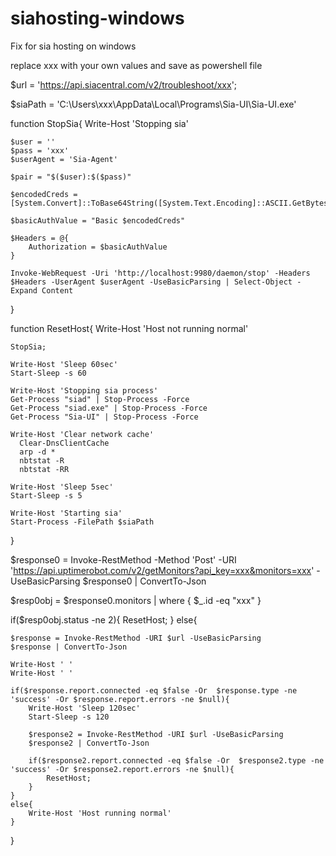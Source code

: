 # siahosting-windows
Fix for sia hosting on windows

replace xxx with your own values and save as powershell file

$url = 'https://api.siacentral.com/v2/troubleshoot/xxx';

$siaPath = 'C:\Users\xxx\AppData\Local\Programs\Sia-UI\Sia-UI.exe'

function StopSia{
    Write-Host 'Stopping sia'

    $user = ''
    $pass = 'xxx'
    $userAgent = 'Sia-Agent'

    $pair = "$($user):$($pass)"

    $encodedCreds = [System.Convert]::ToBase64String([System.Text.Encoding]::ASCII.GetBytes($pair))

    $basicAuthValue = "Basic $encodedCreds"

    $Headers = @{
        Authorization = $basicAuthValue
    }

    Invoke-WebRequest -Uri 'http://localhost:9980/daemon/stop' -Headers $Headers -UserAgent $userAgent -UseBasicParsing | Select-Object -Expand Content
}

function ResetHost{
    Write-Host 'Host not running normal'

    StopSia;

    Write-Host 'Sleep 60sec'
    Start-Sleep -s 60

    Write-Host 'Stopping sia process'
    Get-Process "siad" | Stop-Process -Force
    Get-Process "siad.exe" | Stop-Process -Force
    Get-Process "Sia-UI" | Stop-Process -Force

    Write-Host 'Clear network cache'
	  Clear-DnsClientCache
	  arp -d *
	  nbtstat -R
	  nbtstat -RR

    Write-Host 'Sleep 5sec'
    Start-Sleep -s 5

    Write-Host 'Starting sia'
    Start-Process -FilePath $siaPath
}

$response0 = Invoke-RestMethod -Method 'Post' -URI 'https://api.uptimerobot.com/v2/getMonitors?api_key=xxx&monitors=xxx' -UseBasicParsing
$response0 | ConvertTo-Json

$resp0obj = $response0.monitors | where { $_.id -eq "xxx" }

if($resp0obj.status -ne 2){
    ResetHost;
}
else{

    $response = Invoke-RestMethod -URI $url -UseBasicParsing
    $response | ConvertTo-Json

    Write-Host ' '
    Write-Host ' '

    if($response.report.connected -eq $false -Or  $response.type -ne 'success' -Or $response.report.errors -ne $null){
        Write-Host 'Sleep 120sec'
        Start-Sleep -s 120

        $response2 = Invoke-RestMethod -URI $url -UseBasicParsing
        $response2 | ConvertTo-Json

        if($response2.report.connected -eq $false -Or  $response2.type -ne 'success' -Or $response2.report.errors -ne $null){
            ResetHost;
        }
    }
    else{
        Write-Host 'Host running normal'
    }
}
